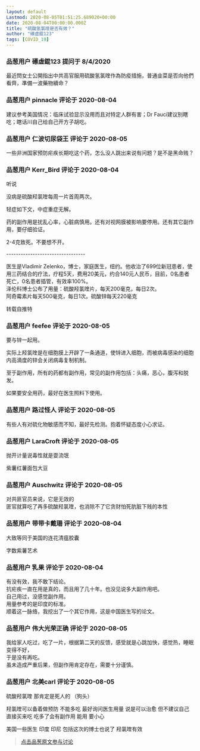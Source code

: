 ```yaml
---
layout: default
Lastmod: 2020-08-05T01:51:25.689020+00:00
date: 2020-08-04T00:00:00.000Z
title: "硫酸氢氯喹是否有效？"
author: "礤虛錕123"
tags: [COVID_19]
---
```



### 品葱用户 **礤虛錕123** 提问于 8/4/2020
    
最近閆女士公開指出中共高官服用硫酸氢氯喹作為防疫措施，普通韭菜是否向他們看齊，準備一波藥物續命？
    
                

### 品葱用户 **pinnacle** 评论于 2020-08-04
        
建议参考美国情况：临床试验显示没用而且对特定人群有害；Dr Fauci建议别瞎吃；瞎话川自己给自己开方子胡吃。
        
                

### 品葱用户 **仁波切尿袋王** 评论于 2020-08-05
        
一些非洲国家预防疟疾长期吃这个药，怎么没人跳出来说有问题？是不是黑命贱？
        
                

### 品葱用户 **Kerr_Bird** 评论于 2020-08-04
        
听说  
  
没病是硫酸羟氯喹每周一片首周两次。  
  
轻症如下文，中症重症无解。  
  
药的副作用是扰乱心率，心脏病慎用。还有对视网膜被影响要停用。还有其它副作用，要仔细验证。  
  
2-4克致死。不要想不开。  
  
\---------------------------------  
  
医生是Vladimir Zelenko，博士，家庭医生，纽约。他收治了699位新冠患者，使用三药结合的疗法，疗程5天，费用20美元，约合140元人民币，目前，0名患者死亡，0名患者插管，有效率100%。  
泽伦科博士公布了用量：硫酸羟氯喹片，每天200毫克，每日2次。  
阿奇霉素片每天500毫克，每日1次。硫酸锌每天220毫克  
  
转载自推特
        
                

### 品葱用户 **feefee** 评论于 2020-08-05
        
要与锌一起用。  
  
实际上羟氯喹是在细胞膜上开辟了一条通道，使锌进入细胞，而被病毒感染的细胞内高滴度的锌会关闭病毒复制机制。   
  
至于副作用，所有的药都有副作用，常见的副作用包括：头痛，恶心，腹泻和脱发。  
  
如果要安全用药，最好在医生照料下使用。
        
                

### 品葱用户 **路过怪人** 评论于 2020-08-05
        
有些人有对硫化物敏感而不知，最好先检测。抱着怀疑态度小心求证。
        
                

### 品葱用户 **LaraCroft** 评论于 2020-08-05
        
抛开计量说毒性就是耍流氓  
  
紫薯红薯面包大豆
        
                

### 品葱用户 **Auschwitz** 评论于 2020-08-05
        
对共匪官员来说，它是无效的  
匪官就算吃了再多硫酸羟氯喹，也消除不了它贪财怕死肮脏下贱的本性
        
                

### 品葱用户 **带带卡戴珊** 评论于 2020-08-04
        
大致等同于美国的连花清瘟胶囊  
  
字数紫薯艺术
        
                

### 品葱用户 **乳果** 评论于 2020-08-04
        
有没有效，我不敢下结论。  
抗疟疾一直在用是真的，而且用了几十年。也没见说多大副作用吧。  
自己用过，没感觉副作用。  
用量参考的是印度的标准。  
顺着这一脉络，我挖出了一个其它作用，这是中国医生写的论文。
        
                

### 品葱用户 **伟大光荣正确** 评论于 2020-08-05
        
我给家人吃过，吃了一片，根据第二天的反馈，感受就是心跳加快，感觉热，睡眠变得不好，  
于是没有再吃。  
虽未造成严重后果，但副作用肯定存在，需要十分谨慎。
        
                

### 品葱用户 **北美carl** 评论于 2020-08-05
        
硫酸羟氯喹 那肯定是死人的 （狗头）  
  
羟氯喹可以备着做预防 不能多吃 最好询问医生用量 说是可以治愈 但不建议自己直接买来吃 吃多了会有副作用 能用 要小心  
  
美国一些医生 印度 印尼 包括这次的博士也说了 羟氯喹有效
        
                





> [点击品葱原文参与讨论](https://pincong.rocks/question/29397)

